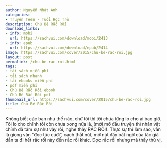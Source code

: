 ```yaml
---
author: Nguyễn Nhật Ánh
categories:
- Truyên Teen - Tuổi Học Trò
description: Chú Bé Rắc Rối
download_links:
- info: mobi
  url: https://sachvui.com/download/mobi/2413
- info: epub
  url: https://sachvui.com/download/epub/2414
image: https://sachvui.com/cover/2015/chu-be-rac-roi.jpg
layout: post
permalink: /chu-be-rac-roi.html
tags:
- tải sách miễn phí
- tải sách nhanh
- tải ebooks miễn phí
- pdf miễn phí
- Chú Bé Rắc Rối ebook
- Chú Bé Rắc Rối pdf
thumbnail_url: https://sachvui.com/cover/2015/chu-be-rac-roi.jpg
title: Chú Bé Rắc Rối
---
```


 <div class="item-desc text-justify"> <p>Không biết các bạn như thế nào, chứ tôi thì tôi chưa từng lo cho ai bao giờ. Tôi lo cho chính tôi còn chưa xong nữa là. (mới mở đầu truyện thì nhân vật chính đã tâm sự như vậy rồi, nghe thấy RẮC RỐI). Thực sự thì làm sao, vẫn là giọng văn “đọc tức cười”, cách thắt nút, mở nút đầy bất ngờ của tác giả dẫn ta đi hết rắc rối này đến rắc rối khác. Đọc rắc rối nhưng mà thấy thú vị.</p> </div>